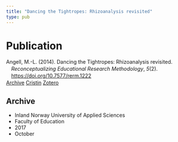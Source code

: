 ```yaml
---
title: "Dancing the Tightropes: Rhizoanalysis revisited"
type: pub
---
```

<h1>Publication</h1>
<article id="csl-bib-container-CVW5S8MM" class="csl-bib-container">
  <div class="csl-bib-body" style="line-height: 1.35; padding-left: 1em; text-indent:-1em;">
  <div class="csl-entry">Angell, M.-L. (2014). Dancing the Tightropes: Rhizoanalysis revisited. <i>Reconceptualizing Educational Research Methodology</i>, <i>5</i>(2). <a href="https://doi.org/10.7577/rerm.1222">https://doi.org/10.7577/rerm.1222</a></div>
</div>
  <div class="csl-bib-buttons">
    <a href="#taxonomy-article-CVW5S8MM" class="csl-bib-button">Archive</a>
    <a href="https://app.cristin.no/results/show.jsf?id=1502519" alt="Cristin URL" class="csl-bib-button">Cristin</a>
    <a href="http://zotero.org/groups/5022929/items/CVW5S8MM" alt="Zotero URL" class="csl-bib-button">Zotero</a>
  </div>
  <div id="csl-bib-meta-container-CVW5S8MM"></div>
</article>
<div id="csl-bib-meta-CVW5S8MM" class="csl-bib-meta">
  <article id="taxonomy-article-CVW5S8MM" class="taxonomy-article">
    <h1>Archive</h1>
    <ul>
      <li>Inland Norway University of Applied Sciences</li>
      <li>Faculty of Education</li>
      <li>2017</li>
      <li>October</li>
    </ul>
  </article>
</div>
